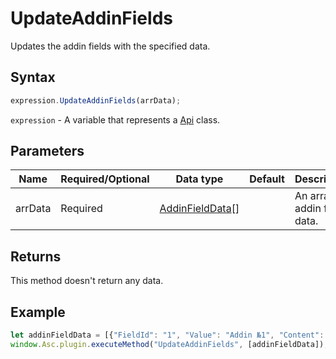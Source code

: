 # UpdateAddinFields

Updates the addin fields with the specified data.

## Syntax

```javascript
expression.UpdateAddinFields(arrData);
```

`expression` - A variable that represents a [Api](../Api.md) class.

## Parameters

| **Name** | **Required/Optional** | **Data type** | **Default** | **Description** |
| ------------- | ------------- | ------------- | ------------- | ------------- |
| arrData | Required | [AddinFieldData](../../Enumeration/AddinFieldData.md)[] |  | An array of addin field data. |

## Returns

This method doesn't return any data.

## Example

```javascript
let addinFieldData = [{"FieldId": "1", "Value": "Addin №1", "Content": "This is the first addin field"}];
window.Asc.plugin.executeMethod("UpdateAddinFields", [addinFieldData]);
```

